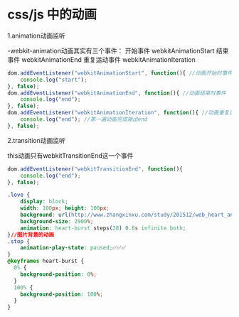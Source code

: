 # css/js 中的动画

1.animation动画监听

-webkit-animation动画其实有三个事件： 
开始事件 webkitAnimationStart 
结束事件 webkitAnimationEnd 
重复运动事件 webkitAnimationIteration

```js
dom.addEventListener("webkitAnimationStart", function(){ //动画开始时事件 
    console.log("start"); 
}, false); 
dom.addEventListener("webkitAnimationEnd", function(){ //动画结束时事件 
    console.log("end"); 
}, false); 
dom.addEventListener("webkitAnimationIteration", function(){ //动画重复运动时的事件
    console.log("end"); //第一遍动画完成输出end
}, false); 
```

2.transition动画监听

this动画只有webkitTransitionEnd这一个事件

```js
dom.addEventListener("webkitTransitionEnd", function(){
    console.log("end");
}, false); 
```


```css
.love {
    display: block;
    width: 100px; height: 100px;
    background: url(http://www.zhangxinxu.com/study/201512/web_heart_animation.png) 0 0 no-repeat;
    background-size: 2900%;
    animation: heart-burst steps(28) 0.8s infinite both;
}//图片背景的动画    
.stop {
    animation-play-state: paused;✅✅✅
}
@keyframes heart-burst {
  0% {
    background-position: 0%;
  }
  100% {
    background-position: 100%;
  }
}
```